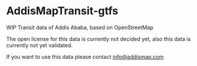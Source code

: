 # AddisMapTransit-gtfs

WIP Transit data of Addis Ababa, based on OpenStreetMap

The open license for this data is currently not decided yet, also this data is currently not yet validated.
 
If you want to use this data please contact info@addismap.com

